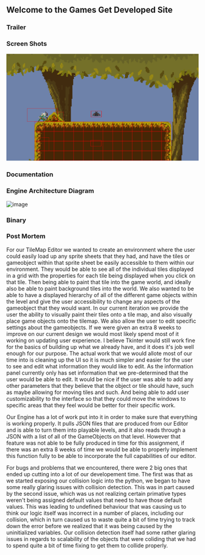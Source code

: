 ## Welcome to the Games Get Developed Site

### Trailer



### Screen Shots
![Image of Game](Media/Images/ScreenShot1.png)


### Documentation



### Engine Architecture Diagram

![image](https://user-images.githubusercontent.com/55151815/116157706-7495c680-a6bb-11eb-8f91-7628da17df42.png)

### Binary



### Post Mortem

   For our TileMap Editor we wanted to create an environment where the user could easily load up any sprite sheets that they had, and have the tiles or gameobject within that sprite sheet be easily accessible to them within our environment. They would be able to see all of the individual tiles displayed in a grid with the properties for each tile being displayed when you click on that tile. Then being able to paint that tile into the game world, and ideally also be able to paint background tiles into the world. We also wanted to be able to have a displayed hierarchy of all of the different game objects within the level and give the user accessibility to change any aspects of the gameobject that they would want. In our current iteration we provide the user the ability to visually paint their tiles onto a tile map, and also visually place game objects onto the tilemap. We also allow the user to edit specific settings about the gameobjects. If we were given an extra 8 weeks to improve on our current design we would most likely spend most of it working on updating user experience. I believe Tkinter would still work fine for the basics of building up what we already have, and it does it's job well enough for our purpose. The actual work that we would allote most of our time into is cleaning up the UI so it is much simpler and easier for the user to see and edit what information they would like to edit. As the information panel currently only has set information that we pre-determined that the user would be able to edit. It would be nice if the user was able to add any other parameters that they believe that the object or tile should have, such as maybe allowing for moving tiles and such. And being able to add user customizability to the interface so that they could move the windows to specific areas that they feel would be better for their specific work.

   Our Engine has a lot of work put into it in order to make sure that everything is working properly. It pulls JSON files that are produced from our Editor and is able to turn them into playable levels, and it also reads through a JSON with a list of all of the GameObjects on that level. However that feature was not able to be fully produced in time for this assignment, if there was an extra 8 weeks of time we would be able to properly implement this function fully to be able to incorporate the full capabilities of our editor. 
   
   For bugs and problems that we encountered, there were 2 big ones that ended up cutting into a lot of our developement time. The first was that as we started exposing our collision logic into the python, we began to have some really glaring issues with collision detection. This was in part caused by the second issue, which was us not realizing certain primative types weren't being assigned default values that need to have those default values. This was leading to undefined behaviour that was causing us to think our logic itself was incorrect in a number of places, including our collision, which in turn caused us to waste quite a bit of time trying to track down the error before we realized that it was being caused by the uninitialized variables. Our collision detection itself had some rather glaring issues in regards to scalability of the objects that were coliding that we had to spend quite a bit of time fixing to get them to collide properly.

